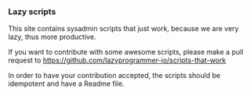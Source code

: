 ### Lazy scripts

This site contains sysadmin scripts that just work, because we are very lazy, thus more productive.

If you want to contribute with some awesome scripts, please make a pull request to https://github.com/lazyprogrammer-io/scripts-that-work

In order to have your contribution accepted, the scripts should be idempotent and have a Readme file.
